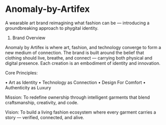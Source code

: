 # Anomaly-by-Artifex
A wearable art brand reimagining what fashion can be — introducing a groundbreaking approach to phygital identity.

1. Brand Overview
   
Anomaly by Artifex is where art, fashion, and technology converge to form a new medium
of connection. The brand is built around the belief that clothing should live, breathe, and
connect — carrying both physical and digital presence. Each creation is an embodiment of
identity and innovation.

Core Principles:

• Art as Identity
• Technology as Connection
• Design For Comfort
• Authenticity as Luxury

Mission: To redefine ownership through intelligent garments that blend craftsmanship,
creativity, and code.

Vision: To build a living fashion ecosystem where every garment carries a story — verified,
connected, and alive.

